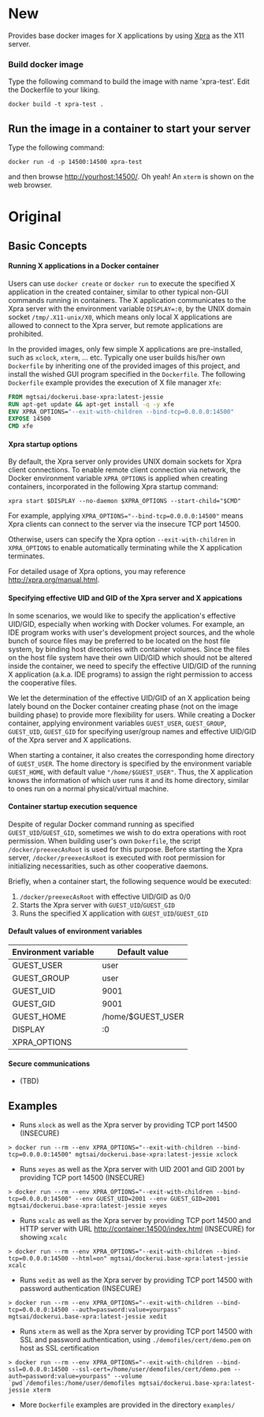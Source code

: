 # New

Provides base docker images for X applications by using [Xpra](https://xpra.org/) as the X11 server.


### Build docker image

Type the following command to build the image with name 'xpra-test'. Edit the Dockerfile to your liking.
```
docker build -t xpra-test .
```


## Run the image in a container to start your server

Type the following command:

```
docker run -d -p 14500:14500 xpra-test
```

and then browse <http://yourhost:14500/>.  Oh yeah!  An `xterm` is shown on the web browser.





# Original
## Basic Concepts

#### Running X applications in a Docker container

Users can use `docker create` or `docker run` to execute the specified X application in the created container, similar to other typical non-GUI commands running in containers.  The X application communicates to the Xpra server with the environment variable `DISPLAY=:0`, by the UNIX domain socket `/tmp/.X11-unix/X0`, which means only local X applications are allowed to connect to the Xpra server, but remote applications are prohibited.

In the provided images, only few simple X applications are pre-installed, such as `xclock`, `xterm`, ... etc.  Typically one user builds his/her own `Dockerfile` by inheriting one of the provided images of this project, and install the wished GUI program specified in the `Dockerfile`.  The following `Dockerfile` example provides the execution of X file manager `Xfe`:

```dockerfile
FROM mgtsai/dockerui.base-xpra:latest-jessie
RUN apt-get update && apt-get install -q -y xfe
ENV XPRA_OPTIONS="--exit-with-children --bind-tcp=0.0.0.0:14500"
EXPOSE 14500
CMD xfe
```


#### Xpra startup options

By default, the Xpra server only provides UNIX domain sockets for Xpra client connections.  To enable remote client connection via network, the Docker environment variable `XPRA_OPTIONS` is applied when creating containers, incorporated in the following Xpra startup command:

```
xpra start $DISPLAY --no-daemon $XPRA_OPTIONS --start-child="$CMD"
```

For example, applying `XPRA_OPTIONS="--bind-tcp=0.0.0.0:14500"` means Xpra clients can connect to the server via the insecure TCP port 14500.

Otherwise, users can specify the Xpra option `--exit-with-children` in `XPRA_OPTIONS` to enable automatically terminating while the X application terminates.

For detailed usage of Xpra options, you may reference <http://xpra.org/manual.html>.


#### Specifying effective UID and GID of the Xpra server and X appications

In some scenarios, we would like to specify the application's effective UID/GID, especially when working with Docker volumes.  For example, an IDE program works with user's development project sources, and the whole bunch of source files may be preferred to be located on the host file system, by binding host directories with container volumes.  Since the files on the host file system have their own UID/GID which should not be altered inside the container, we need to specify the effective UID/GID of the running X application (a.k.a. IDE programs) to assign the right permission to access the cooperative files.

We let the determination of the effective UID/GID of an X application being lately bound on the Docker container creating phase (not on the image building phase) to provide more flexibility for users.  While creating a Docker container, applying environment variables `GUEST_USER`, `GUEST_GROUP`, `GUEST_UID`, `GUEST_GID` for specifying user/group names and effective UID/GID of the Xpra server and X applications.

When starting a container, it also creates the corresponding home directory of `GUEST_USER`.  The home directory is specified by the environment variable `GUEST_HOME`, with default value `"/home/$GUEST_USER"`.  Thus, the X application knows the information of which user runs it and its home directory, similar to ones run on a normal physical/virtual machine.


#### Container startup execution sequence

Despite of regular Docker command running as specified `GUEST_UID`/`GUEST_GID`, sometimes we wish to do extra operations with root permission.  When building user's own `Dokerfile`, the script `/docker/preexecAsRoot` is used for this purpose.  Before starting the Xpra server, `/docker/preexecAsRoot` is executed with root permission for initializing necessarities, such as other cooperative daemons.

Briefly, when a container start, the following sequence would be executed:

1. `/docker/preexecAsRoot` with effective UID/GID as 0/0
2. Starts the Xpra server with `GUEST_UID`/`GUEST_GID`
3. Runs the specified X application with `GUEST_UID`/`GUEST_GID`


#### Default values of environment variables

Environment variable | Default value
---------------------|--------------
GUEST_USER           | user
GUEST_GROUP          | user
GUEST_UID            | 9001
GUEST_GID            | 9001
GUEST_HOME           | /home/$GUEST_USER
DISPLAY              | :0
XPRA_OPTIONS         |


#### Secure communications

* (TBD)


## Examples

* Runs `xlock` as well as the Xpra server by providing TCP port 14500 (INSECURE)

```
> docker run --rm --env XPRA_OPTIONS="--exit-with-children --bind-tcp=0.0.0.0:14500" mgtsai/dockerui.base-xpra:latest-jessie xclock
```


* Runs `xeyes` as well as the Xpra server with UID 2001 and GID 2001 by providing TCP port 14500 (INSECURE)

```
> docker run --rm --env XPRA_OPTIONS="--exit-with-children --bind-tcp=0.0.0.0:14500" --env GUEST_UID=2001 --env GUEST_GID=2001 mgtsai/dockerui.base-xpra:latest-jessie xeyes
```


* Runs `xcalc` as well as the Xpra server by providing TCP port 14500 and HTTP server with URL <http://container:14500/index.html> (INSECURE) for showing `xcalc`

```
> docker run --rm --env XPRA_OPTIONS="--exit-with-children --bind-tcp=0.0.0.0:14500 --html=on" mgtsai/dockerui.base-xpra:latest-jessie xcalc
```


* Runs `xedit` as well as the Xpra server by providing TCP port 14500 with password authentication (INSECURE)

```
> docker run --rm --env XPRA_OPTIONS="--exit-with-children --bind-tcp=0.0.0.0:14500 --auth=password:value=yourpass" mgtsai/dockerui.base-xpra:latest-jessie xedit
```


* Runs `xterm` as well as the Xpra server by providing TCP port 14500 with SSL and password authentication, using `./demofiles/cert/demo.pem` on host as SSL certification

```
> docker run --rm --env XPRA_OPTIONS="--exit-with-children --bind-ssl=0.0.0.0:14500 --ssl-cert=/home/user/demofiles/cert/demo.pem --auth=password:value=yourpass" --volume `pwd`/demofiles:/home/user/demofiles mgtsai/dockerui.base-xpra:latest-jessie xterm
```


* More `Dockerfile` examples are provided in the directory `examples/`
